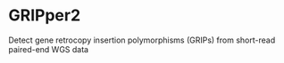 # GRIPper2
Detect gene retrocopy insertion polymorphisms (GRIPs) from short-read paired-end WGS data
